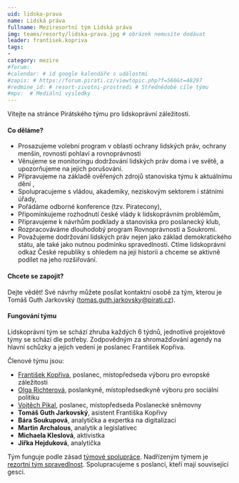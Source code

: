 ```yaml
---
uid: lidska-prava
name: Lidská práva
fullname: Meziresortní tým Lidská práva 
img: teams/resorty/lidska-prava.jpg # obrázek nemusíte dodávat
leader: frantisek.kopriva
tags:
- 
category: mezire
#forum:
#calendar: # id google kalendáře s událostmi
#zapis: # https://forum.pirati.cz/viewtopic.php?f=560&t=48297
#redmine_id: # resort-zivotni-prostredi # Střednědobé cíle týmu
#mpv:  # Mediální výsledky
---
```



Vítejte na stránce Pirátského týmu pro lidskoprávní záležitosti.

#### Co děláme?
* Prosazujeme volební program v oblasti ochrany lidských práv, ochrany menšin, rovnosti pohlaví a rovnoprávnosti
* Věnujeme se monitoringu dodržování lidských práv doma i ve světě, a upozorňujeme na jejich porušování.
* Připravujeme na základě ověřených zdrojů stanoviska týmu k aktuálnímu dění ,
* Spolupracujeme s vládou, akademiky, neziskovým sektorem i státními úřady,
* Pořádáme odborné konference (tzv. Piratecony), 
* Připomínkujeme rozhodnutí české vlády k lidskoprávním problémům,
* Připravujeme k návrhům podklady a stanoviska pro poslanecký klub,
* Rozpracováváme dlouhodobý program Rovnoprávnosti a Soukromí. 
* Považujeme dodržování lidských práv nejen jako základ demokratického státu, ale také jako nutnou podmínku spravedlnosti. Ctíme lidskoprávní odkaz České republiky s ohledem na její historii a chceme se aktivně podílet na jeho rozšiřování.

#### Chcete se zapojit?

Dejte vědět! Své návrhy můžete posílat kontaktní osobě za tým, kterou je Tomáš Guth Jarkovský (tomas.guth.jarkovsky@pirati.cz).

#### Fungování týmu

Lidskoprávní tým se schází zhruba každých 6 týdnů, jednotlivé projektové týmy se schází dle potřeby. Zodpovědným za shromažďování agendy na hlavní schůzky a jejich vedení je poslanec František Kopřiva.

Členové týmu jsou:

* [František Kopřiva](/lide/frantisek-kopriva/), poslanec, místopředseda výboru pro evropské záležitosti
* [Olga Richterová](/lide/olga-richterova/), poslankyně, místopředsedkyně výboru pro sociální politiku
* [Vojtěch Pikal](/lide/vojtech-pikal/), poslanec, místopředseda Poslanecké sněmovny
* **Tomáš Guth Jarkovský**, asistent Františka Kopřivy
* **Bára Soukupová**, analytička a expertka na digitalizaci
* **Martin Archalous**, analytik a legislativec
* **Michaela Kleslová**, aktivistka
* **Jiřka Hejduková**, analytička

Tým funguje podle zásad [týmové spolupráce](https://wiki.pirati.cz/rules/or_zatys). Nadřízeným týmem je [rezortní tým spravedlnost](/pripoj-se/spravedlnost/). Spolupracujeme s poslanci, kteří mají související gesci.

 

